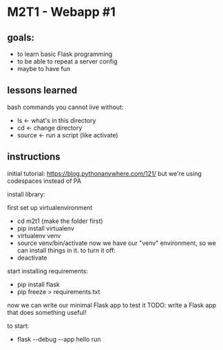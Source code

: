 # M2T1 - Webapp #1

## goals:
- to learn basic Flask programming
- to be able to repeat a server config
- maybe to have fun

## lessons learned
bash commands you cannot live without:
- ls <- what's in this directory
- cd <- change directory
- source <- run a script (like activate)

## instructions
initial tutorial: https://blog.pythonanywhere.com/121/
but we're using codespaces instead of PA

install library:

first set up virtualenvironment
- cd m2t1 (make the folder first)
- pip install virtualenv
- virtualenv venv
- source venv/bin/activate
now we have our "venv" environment, so we can install things in it.
to turn it off:
- deactivate

start installing requirements:
- pip install flask
- pip freeze > requirements.txt

now we can write our minimal Flask app to test it
TODO: write a Flask app that does something useful!

to start:
- flask --debug --app hello run